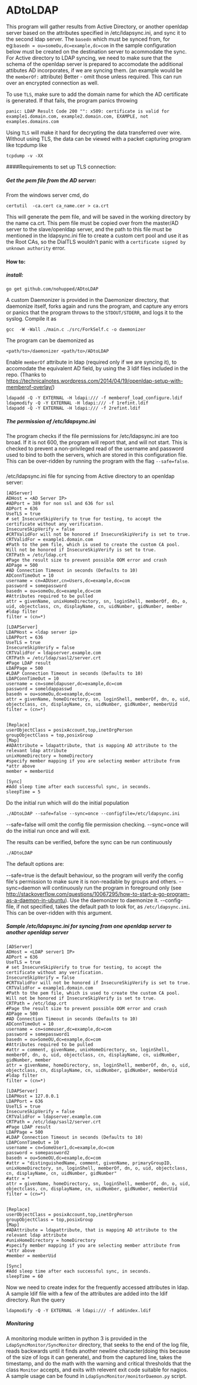 # ADtoLDAP
This program will gather results from Active Directory, or another openldap server based on the attributes specified in /etc/ldapsync.ini, and sync it to the second ldap server. The `basedn` which must be synced from, for eg:`basedn = ou=someOu,dc=example,dc=com` in the sample configuration below must be created on the destination server to acommodate the sync. For Active directory to LDAP syncing, we need to make sure that the schema of the openldap server is prepared to accomodate the additional attibutes AD incorporates, if we are syncing them. (an example would be the `memberOf:` attribute) Better - omit those unless required.
This can run over an encrypted connection as well. 

To use `TLS`, make sure to add the domain name for which the AD certificate is generated. If that fails, the program panics throwing 

```
panic: LDAP Result Code 200 "": x509: certificate is valid for example1.domain.com, example2.domain.com, EXAMPLE, not examples.domains.com
```

Using `TLS` will make it hard for decrypting the data transferred over wire. Without using TLS, the data can be viewed with a packet capturing program like tcpdump like
```
tcpdump -v -XX
```
####Requirements to set up TLS connection:

##### Get the pem file from the AD server:
From the windows server cmd, do 
```
certutil  -ca.cert ca_name.cer > ca.crt
```
This will generate the pem file, and will be saved in the working directory by the name ca.crt.
This pem file must be copied over from the master/AD server to the slave/openldap server, and the path to this file must be mentioned in the ldapsync.ini file to create a custom cert pool and use it as the Root CAs, so the DialTLS wouldn't panic with a `certificate signed by unknown authority` error.


#### How to:
##### install:
```
go get github.com/nohupped/ADtoLDAP
```
A custom Daemonizer is provided in the Daemonizer directory, that daemonize itself, forks again and runs the program, and capture any errors or panics that the program throws to the `STDOUT/STDERR`, and logs it to the syslog. Compile it as 
```
gcc  -W -Wall ./main.c ./src/ForkSelf.c -o daemonizer
```
The program can be daemonized as 
```
<path/to>/daemonizer <path/to>/ADtoLDAP
```

Enable `memberOf` attribute in ldap (required only if we are syncing it), to accomodate the equivalent AD field, by using the 3 ldif files included in the repo.
(Thanks to https://technicalnotes.wordpress.com/2014/04/19/openldap-setup-with-memberof-overlay/)

```
ldapadd -Q -Y EXTERNAL -H ldapi:/// -f memberof_load_configure.ldif 
ldapmodify -Q -Y EXTERNAL -H ldapi:/// -f 1refint.ldif
ldapadd -Q -Y EXTERNAL -H ldapi:/// -f 2refint.ldif
```

##### The permission of /etc/ldapsync.ini

The program checks if the file permissions for /etc/ldapsync.ini are too broad. If it is not 600, the program will report that, and will not start. This is checked to prevent a non-privileged read of the username and password used to bind to both the servers, which are stored in this configuration file. This can be over-ridden by running the program with the flag `--safe=false`.

##### 
/etc/ldapsync.ini file for syncing from Active directory to an openldap server:
```
[ADServer]
ADHost = <AD Server IP>
#ADPort = 389 for non ssl and 636 for ssl
ADPort = 636
UseTLS = true
# set InsecureSkipVerify to true for testing, to accept the certificate without any verification.
InsecureSkipVerify = false
#CRTValidFor will not be honored if InsecureSkipVerify is set to true.
CRTValidFor = example1.domain.com
#Path to the pem file, which is used to create the custom CA pool. Will not be honored if InsecureSkipVerify is set to true.
CRTPath = /etc/ldap.crt
#Page the result size to prevent possible OOM error and crash
ADPage = 500
#AD Connection Timeout in seconds (Defaults to 10)
ADConnTimeOut = 10
username = cn=ADUser,cn=Users,dc=example,dc=com
password = somepassword
basedn = ou=someOu,dc=example,dc=com
#Attributes required to be pulled
attr = givenName, unixHomeDirectory, sn, loginShell, memberOf, dn, o, uid, objectclass, cn, displayName, cn, uidNumber, gidNumber, member
#ldap filter
filter = (cn=*)

[LDAPServer]
LDAPHost = <ldap server ip>
LDAPPort = 636
UseTLS = true
InsecureSkipVerify = false
CRTValidFor = ldapserver.example.com
CRTPath = /etc/ldap/sasl2/server.crt
#Page LDAP result
LDAPPage = 500
#LDAP Connection Timeout in seconds (Defaults to 10)
LDAPConnTimeOut = 10
username = cn=someldapuser,dc=example,dc=com
password = someldappasswd
basedn = ou=someOu,dc=example,dc=com
attr = givenName, homeDirectory, sn, loginShell, memberOf, dn, o, uid, objectclass, cn, displayName, cn, uidNumber, gidNumber, memberUid
filter = (cn=*)


[Replace]
userObjectClass = posixAccount,top,inetOrgPerson
groupObjectClass = top,posixGroup
[Map]
#ADAttribute = ldapattribute, that is mapping AD attribute to the relevant ldap attribute
unixHomeDirectory = homeDirectory
#specify member mapping if you are selecting member attribute from *attr above
member = memberUid

[Sync]
#Add sleep time after each successful sync, in seconds.
sleepTime = 5

```
Do the initial run which will do the initial population 

`./ADtoLDAP --safe=false --sync=once --configfile=/etc/ldapsync.ini`

--safe=false will omit the config file permission checking.
--sync=once will do the initial run once and will exit.

The results can be verified, before the sync can be run continuously

`./ADtoLDAP`

The default options are:

--safe=true is the default behaviour, so the program will verify the config file's permission to make sure it is non-readable by groups and others.
--sync=daemon will continuously run the program in foreground only (see http://stackoverflow.com/questions/10067295/how-to-start-a-go-program-as-a-daemon-in-ubuntu). Use the daemonizer to daemonize it.
--config-file, if not specified, takes the default path to look for, as `/etc/ldapsync.ini`. This can be over-ridden with this argument.

##### Sample /etc/ldapsync.ini for syncing from one openldap server to another openldap server

```
[ADServer]
ADHost = <LDAP server1 IP>
ADPort = 636
UseTLS = true
# set InsecureSkipVerify to true for testing, to accept the certificate without any verification.
InsecureSkipVerify = false
#CRTValidFor will not be honored if InsecureSkipVerify is set to true.
CRTValidFor = example1.domain.com
#Path to the pem file, which is used to create the custom CA pool. Will not be honored if InsecureSkipVerify is set to true.
CRTPath = /etc/ldap.crt
#Page the result size to prevent possible OOM error and crash
ADPage = 500
#AD Connection Timeout in seconds (Defaults to 10)
ADConnTimeOut = 10
username = cn=someuser,dc=example,dc=com
password = somepassword1
basedn = ou=SomeOU,dc=example,dc=com
#Attributes required to be pulled
#attr = comment, givenName, unixHomeDirectory, sn, loginShell, memberOf, dn, o, uid, objectclass, cn, displayName, cn, uidNumber, gidNumber, member
attr = givenName, homeDirectory, sn, loginShell, memberOf, dn, o, uid, objectclass, cn, displayName, cn, uidNumber, gidNumber, memberUid
#ldap filter
filter = (cn=*)

[LDAPServer]
LDAPHost = 127.0.0.1
LDAPPort = 636
UseTLS = true
InsecureSkipVerify = false
CRTValidFor = ldapserver.example.com
CRTPath = /etc/ldap/sasl2/server.crt
#Page LDAP result
LDAPPage = 500
#LDAP Connection Timeout in seconds (Defaults to 10)
LDAPConnTimeOut = 10
username = cn=SomeUser1,dc=example,dc=com
password = somepassword2
basedn = ou=SomeOU,dc=example,dc=com
#attr = "distinguishedName, comment, givenName, primaryGroupID, unixHomeDirectory, sn, loginShell, memberOf, dn, o, uid, objectclass, cn, displayName, cn, uidNumber, gidNumber"
#attr = *
attr = givenName, homeDirectory, sn, loginShell, memberOf, dn, o, uid, objectclass, cn, displayName, cn, uidNumber, gidNumber, memberUid
filter = (cn=*)


[Replace]
userObjectClass = posixAccount,top,inetOrgPerson
groupObjectClass = top,posixGroup
[Map]
#ADAttribute = ldapattribute, that is mapping AD attribute to the relevant ldap attribute
#unixHomeDirectory = homeDirectory
#specify member mapping if you are selecting member attribute from *attr above
#member = memberUid

[Sync]
#Add sleep time after each successful sync, in seconds.
sleepTime = 60

```

Now we need to create index for the frequently accessed attributes in ldap. A sample ldif file with a few of the attributes are added into the ldif directory. Run the query

```ldapmodify -Q -Y EXTERNAL -H ldapi:/// -f addindex.ldif```

##### Monitoring
A monitoring module written in python 3 is provided in the `LdapSyncMonitor/SyncMonitor` directory, that seeks to the end of the log file, reads backwards until it finds another newline character(doing this because of the size of logs it can generate), and from the captured line, takes the timestamp, and do the math with the warning and critical thresholds that the class `Monitor` accepts, and exits with relevent exit code suitable for nagios. A sample usage can be found in `LdapSyncMonitor/monitorDaemon.py` script. 
